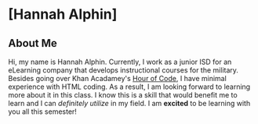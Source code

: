 # [Hannah Alphin]

## About Me
Hi, my name is Hannah Alphin. Currently, I work as a junior ISD for an eLearning company that develops instructional courses for the military. Besides going over Khan Acadamey's [Hour of Code](https://www.khanacademy.org/hourofcode), I have minimal experience with HTML coding. As a result, I am looking forward to learning more about it in this class. I know this is a skill that would benefit me to learn and I can _definitely utilize_ in my field. I am **excited** to be learning with you all this semester! 
